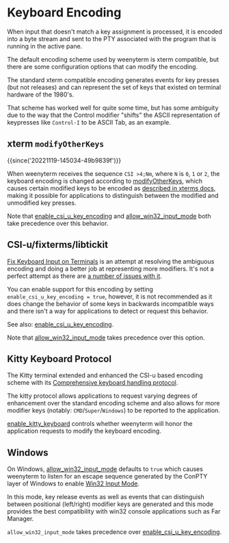 # Keyboard Encoding

When input that doesn't match a key assignment is processed, it is encoded into
a byte stream and sent to the PTY associated with the program that is running
in the active pane.

The default encoding scheme used by weenyterm is xterm compatible, but there are
some configuration options that can modify the encoding.

The standard xterm compatible encoding generates events for key presses (but
not releases) and can represent the set of keys that existed on terminal
hardware of the 1980's.

That scheme has worked well for quite some time, but has some ambiguity due
to the way that the Control modifier "shifts" the ASCII representation of
keypresses like `Control-I` to be ASCII Tab, as an example.

## xterm `modifyOtherKeys`

{{since('20221119-145034-49b9839f')}}

When weenyterm receives the sequence `CSI >4;Nm`, where `N` is `0`, `1` or `2`,
the keyboard encoding is changed according to
[modifyOtherKeys](https://invisible-island.net/xterm/manpage/xterm.html#VT100-Widget-Resources:modifyOtherKeys),
which causes certain modified keys to be encoded as [described in xterms
docs](https://invisible-island.net/xterm/modified-keys.html), making it
possible for applications to distinguish between the modified and unmodified
key presses.

Note that [enable_csi_u_key_encoding](lua/config/enable_csi_u_key_encoding.md)
and [allow_win32_input_mode](lua/config/allow_win32_input_mode.md) both take
precedence over this behavior.

## CSI-u/fixterms/libtickit

[Fix Keyboard Input on Terminals](http://www.leonerd.org.uk/hacks/fixterms/) is
an attempt at resolving the ambiguous encoding and doing a better job at
representing more modifiers. It's not a perfect attempt as there are [a number
of issues with
it](https://sw.kovidgoyal.net/kitty/keyboard-protocol/#bugs-in-fixterms).

You can enable support for this encoding by setting `enable_csi_u_key_encoding
= true`, however, it is not recommended as it does change the behavior of some
keys in backwards incompatible ways and there isn't a way for applications to
detect or request this behavior.

See also: [enable_csi_u_key_encoding](lua/config/enable_csi_u_key_encoding.md).

Note that [allow_win32_input_mode](lua/config/allow_win32_input_mode.md) takes
precedence over this option.

## Kitty Keyboard Protocol

The Kitty terminal extended and enhanced the CSI-u based encoding scheme with
its [Comprehensive keyboard handling
protocol](https://sw.kovidgoyal.net/kitty/keyboard-protocol/).

The kitty protocol allows applications to request varying degrees of
enhancement over the standard encoding scheme and also allows for more modifier
keys (notably: `CMD`/`Super`/`Windows`) to be reported to the application.

[enable_kitty_keyboard](lua/config/enable_kitty_keyboard.md) controls whether
weenyterm will honor the application requests to modify the keyboard encoding.

## Windows

On Windows, [allow_win32_input_mode](lua/config/allow_win32_input_mode.md)
defaults to `true` which causes weenyterm to listen for an escape sequence
generated by the ConPTY layer of Windows to enable [Win32 Input Mode](https://github.com/microsoft/terminal/blob/main/doc/specs/%234999%20-%20Improved%20keyboard%20handling%20in%20Conpty.md).

In this mode, key release events as well as events that can distinguish between
positional (left/right) modifier keys are generated and this mode provides the
best compatibility with win32 console applications such as Far Manager.

`allow_win32_input_mode` takes precedence over
[enable_csi_u_key_encoding](lua/config/enable_csi_u_key_encoding.md).

